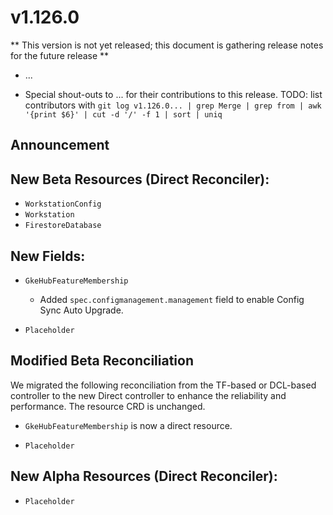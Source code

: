 # v1.126.0

** This version is not yet released; this document is gathering release notes for the future release **

* ...

* Special shout-outs to ... for their contributions to this release.
TODO: list contributors with `git log v1.126.0... | grep Merge | grep from | awk '{print $6}' | cut -d '/' -f 1 | sort | uniq`

## Announcement 

## New Beta Resources (Direct Reconciler):

* `WorkstationConfig`
* `Workstation`
* `FirestoreDatabase`

## New Fields:

* `GkeHubFeatureMembership`
  * Added `spec.configmanagement.management` field to enable Config Sync Auto Upgrade.

* `Placeholder`

## Modified Beta Reconciliation

We migrated the following reconciliation from the TF-based or DCL-based controller to the new Direct controller to enhance the reliability and performance. The resource CRD is unchanged.

* `GkeHubFeatureMembership` is now a direct resource.

* `Placeholder`

## New Alpha Resources (Direct Reconciler):

* `Placeholder`
